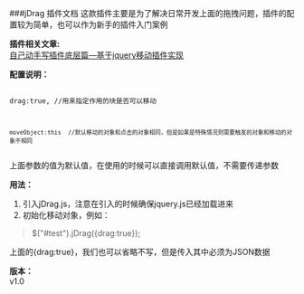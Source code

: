 ###jDrag 插件文档
这款插件主要是为了解决日常开发上面的拖拽问题，插件的配置较为简单，也可以作为新手的插件入门案例
  
<b>插件相关文章:</b>    
[自己动手写插件底层篇—基于jquery移动插件实现](http://www.cnblogs.com/st-leslie/p/6002148.html)  

<b>配置说明：</b>  
<code>    
	drag:true,    //用来指定作用的块是否可以移动   
    
	moveObject:this  //默认移动的对象和点击的对象相同，但是如果是特殊情况则需要触发的对象和移动的对象不相同  
  	
</code>  
上面参数的值为默认值，在使用的时候可以直接调用默认值，不需要传递参数

<b>用法：</b>  
1. 引入jDrag.js，注意在引入的时候确保jquery.js已经加载进来  
2. 初始化移动对象，例如：
> $("#test").jDrag({drag:true});  
  
上面的{drag:true}，我们也可以省略不写，但是传入其中必须为JSON数据   
  
<b>版本：</b>  
v1.0

